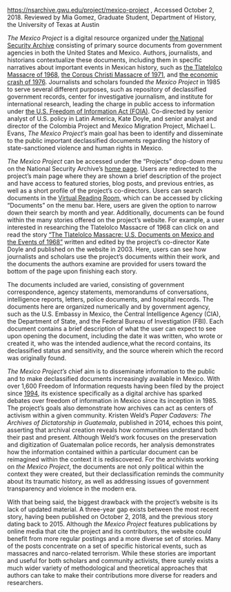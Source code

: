 https://nsarchive.gwu.edu/project/mexico-project , Accessed October 2, 2018. 
Reviewed by Mia Gomez, Graduate Student, Department of History, the University of Texas at Austin

*The Mexico Project* is a digital resource organized under [the National Security Archive](https://nsarchive.gwu.edu/) consisting of primary source documents from government agencies in both the United States and Mexico. Authors, journalists, and historians contextualize these documents, including them in specific narratives about important events in Mexican history, such as [the Tlatelolco Massacre of 1968](https://nsarchive2.gwu.edu/NSAEBB/NSAEBB99/), [the Corpus Christi Massacre of 1971](https://nsarchive2.gwu.edu/NSAEBB/NSAEBB91/), and [the economic crash of 1976](https://nsarchive2.gwu.edu/NSAEBB/NSAEBB115/index.htm). Journalists and scholars founded *the Mexico Project* in 1985 to serve several different purposes, such as repository of declassified government records, center for investigative journalism, and institute for international research, leading the charge in public access to information under [the U.S. Freedom of Information Act (FOIA)](https://www.foia.gov/). Co-directed by senior analyst of U.S. policy in Latin America, Kate Doyle, and senior analyst and director of the Colombia Project and Mexico Migration Project, Michael L. Evans, *The Mexico Project’s* main goal has been to identify and disseminate to the public important declassified documents regarding the history of state-sanctioned violence and human rights in Mexico. 

*The Mexico Project* can be accessed under the “Projects” drop-down menu on the National Security Archive’s [home page](https://nsarchive.gwu.edu/). Users are redirected to the project’s main page where they are shown a brief description of the project and have access to featured stories, blog posts, and previous entries, as well as a short profile of the project’s co-directors. Users can search documents in the [Virtual Reading Room](https://nsarchive.gwu.edu/virtual-reading-room), which can be accessed by clicking “Documents” on the menu bar. Here, users are given the option to narrow down their search by month and year. Additionally, documents can be found within the many stories offered on the project’s website. For example, a user interested in researching the Tlatelolco Massacre of 1968 can click on and read the story [“The Tlatelolco Massacre: U.S. Documents on Mexico and the Events of 1968”](https://nsarchive2.gwu.edu/NSAEBB/NSAEBB99/) written and edited by the project’s co-director Kate Doyle and published on the website in 2003. Here, users can see how journalists and scholars use the project’s documents within their work, and the documents the authors examine are provided for users toward the bottom of the page upon finishing each story. 

The documents included are varied, consisting of government correspondence, agency statements, memorandums of conversations, intelligence reports, letters, police documents, and hospital records. The documents here are organized numerically and by government agency, such as the U.S. Embassy in Mexico, the Central Intelligence Agency (CIA), the Department of State, and the Federal Bureau of Investigation (FBI). Each document contains a brief description of what the user can expect to see upon opening the document, including the date it was written, who wrote or created it, who was the intended audience,what the record contains, its declassified status and sensitivity, and the source wherein which the record was originally found. 

*The Mexico Project’s* chief aim is to disseminate information to the public and to make declassified documents increasingly available in Mexico. With over 1,600 Freedom of Information requests having been filed by the project since [1994](https://nsarchive.gwu.edu/about-mexico-project), its existence specifically as a digital archive has sparked debates over freedom of information in Mexico since its inception in 1985. The project’s goals also demonstrate how archives can act as centers of activism within a given community. Kristen Weld’s *Paper Cadavers: The Archives of Dictatorship in Guatemala*, published in 2014, echoes this point, asserting that archival creation reveals how communities understand both their past and present. Although Weld’s work focuses on the preservation and digitization of Guatemalan police records, her analysis demonstrates how the information contained within a particular document can be reimagined within the context it is rediscovered. For the archivists working on *the Mexico Project*, the documents are not only political within the context they were created, but their declassification reminds the community about its traumatic history, as well as addressing issues of government transparency and violence in the modern era. 

With that being said, the biggest drawback with the project’s website is its lack of updated material. A three-year gap exists between the most recent story, having been published on October 2, 2018, and the previous story dating back to 2015. Although *the Mexico Project* features publications by online media that cite the project and its contributors, the website could benefit from more regular postings and a more diverse set of stories. Many of the posts concentrate on a set of specific historical events, such as massacres and narco-related terrorism. While these stories are important and useful for both scholars and community activists, there surely exists a much wider variety of methodological and theoretical approaches that authors can take to make their contributions more diverse for readers and researchers.
